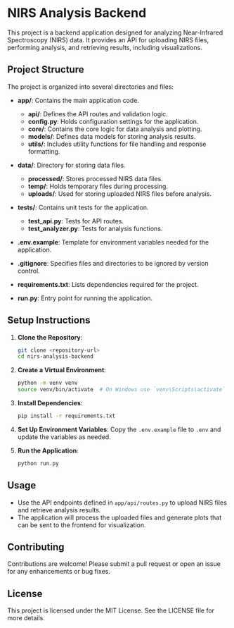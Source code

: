 # NIRS Analysis Backend

This project is a backend application designed for analyzing Near-Infrared Spectroscopy (NIRS) data. It provides an API for uploading NIRS files, performing analysis, and retrieving results, including visualizations.

## Project Structure

The project is organized into several directories and files:

- **app/**: Contains the main application code.
  - **api/**: Defines the API routes and validation logic.
  - **config.py**: Holds configuration settings for the application.
  - **core/**: Contains the core logic for data analysis and plotting.
  - **models/**: Defines data models for storing analysis results.
  - **utils/**: Includes utility functions for file handling and response formatting.

- **data/**: Directory for storing data files.
  - **processed/**: Stores processed NIRS data files.
  - **temp/**: Holds temporary files during processing.
  - **uploads/**: Used for storing uploaded NIRS files before analysis.

- **tests/**: Contains unit tests for the application.
  - **test_api.py**: Tests for API routes.
  - **test_analyzer.py**: Tests for analysis functions.

- **.env.example**: Template for environment variables needed for the application.

- **.gitignore**: Specifies files and directories to be ignored by version control.

- **requirements.txt**: Lists dependencies required for the project.

- **run.py**: Entry point for running the application.

## Setup Instructions

1. **Clone the Repository**:
   ```bash
   git clone <repository-url>
   cd nirs-analysis-backend
   ```

2. **Create a Virtual Environment**:
   ```bash
   python -m venv venv
   source venv/bin/activate  # On Windows use `venv\Scripts\activate`
   ```

3. **Install Dependencies**:
   ```bash
   pip install -r requirements.txt
   ```

4. **Set Up Environment Variables**:
   Copy the `.env.example` file to `.env` and update the variables as needed.

5. **Run the Application**:
   ```bash
   python run.py
   ```

## Usage

- Use the API endpoints defined in `app/api/routes.py` to upload NIRS files and retrieve analysis results.
- The application will process the uploaded files and generate plots that can be sent to the frontend for visualization.

## Contributing

Contributions are welcome! Please submit a pull request or open an issue for any enhancements or bug fixes.

## License

This project is licensed under the MIT License. See the LICENSE file for more details.